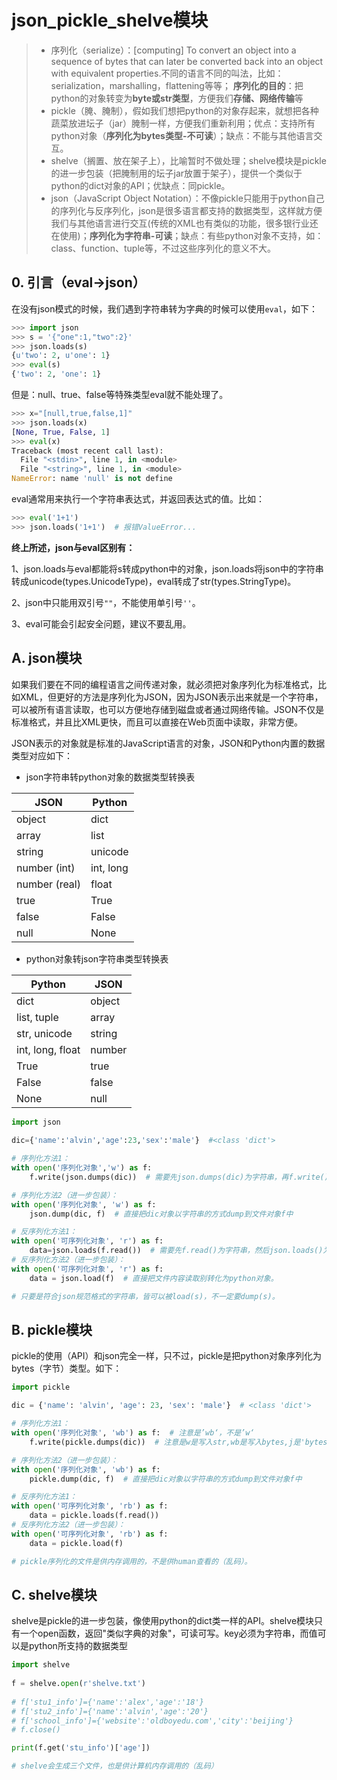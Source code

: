 # json_pickle_shelve模块

> - 序列化（serialize）：[computing] To convert an object into a sequence of bytes that can later be converted back into an object with equivalent properties.不同的语言不同的叫法，比如：serialization，marshalling，flattening等等；
>   **序列化的目的**：把python的对象转变为**byte或str类型**，方便我们**存储、网络传输**等
> - pickle（腌、腌制），假如我们想把python的对象存起来，就想把各种蔬菜放进坛子（jar）腌制一样，方便我们重新利用；优点：支持所有python对象（**序列化为bytes类型-不可读**）；缺点：不能与其他语言交互。
> - shelve（搁置、放在架子上），比喻暂时不做处理；shelve模块是pickle的进一步包装（把腌制用的坛子jar放置于架子），提供一个类似于python的dict对象的API；优缺点：同pickle。
> - json（JavaScript Object Notation）：不像pickle只能用于python自己的序列化与反序列化，json是很多语言都支持的数据类型，这样就方便我们与其他语言进行交互(传统的XML也有类似的功能，很多银行业还在使用)；**序列化为字符串-可读**；缺点：有些python对象不支持，如：class、function、tuple等，不过这些序列化的意义不大。
>
> 

## 0. 引言（eval->json）

在没有json模式的时候，我们遇到字符串转为字典的时候可以使用`eval`，如下：

```python
>>> import json  
>>> s = '{"one":1,"two":2}'  
>>> json.loads(s)  
{u'two': 2, u'one': 1}  
>>> eval(s)  
{'two': 2, 'one': 1}
```

但是：null、true、false等特殊类型eval就不能处理了。

```python
>>> x="[null,true,false,1]"  
>>> json.loads(x)  
[None, True, False, 1]  
>>> eval(x)  
Traceback (most recent call last):  
  File "<stdin>", line 1, in <module>  
  File "<string>", line 1, in <module>  
NameError: name 'null' is not define
```

eval通常用来执行一个字符串表达式，并返回表达式的值。比如：

```python
>>> eval('1+1')  
>>> json.loads('1+1')  # 报错ValueError...
```

**终上所述，json与eval区别有：**

1、json.loads与eval都能将s转成python中的对象，json.loads将json中的字符串转成unicode(types.UnicodeType)，eval转成了str(types.StringType)。

2、json中只能用双引号`""`，不能使用单引号`''`。

3、eval可能会引起安全问题，建议不要乱用。

## A. json模块

如果我们要在不同的编程语言之间传递对象，就必须把对象序列化为标准格式，比如XML，但更好的方法是序列化为JSON，因为JSON表示出来就是一个字符串，可以被所有语言读取，也可以方便地存储到磁盘或者通过网络传输。JSON不仅是标准格式，并且比XML更快，而且可以直接在Web页面中读取，非常方便。

JSON表示的对象就是标准的JavaScript语言的对象，JSON和Python内置的数据类型对应如下：

- json字符串转python对象的数据类型转换表

| JSON          | Python    |
| ------------- | --------- |
| object        | dict      |
| array         | list      |
| string        | unicode   |
| number (int)  | int, long |
| number (real) | float     |
| true          | True      |
| false         | False     |
| null          | None      |

- python对象转json字符串类型转换表

| Python           | JSON   |
| ---------------- | ------ |
| dict             | object |
| list, tuple      | array  |
| str, unicode     | string |
| int, long, float | number |
| True             | true   |
| False            | false  |
| None             | null   |

```python
import json
 
dic={'name':'alvin','age':23,'sex':'male'}  #<class 'dict'>

# 序列化方法1：
with open('序列化对象','w') as f:
	f.write(json.dumps(dic))  # 需要先json.dumps(dic)为字符串，再f.write()写入文件

# 序列化方法2（进一步包装）：
with open('序列化对象', 'w') as f:
    json.dump(dic, f)  # 直接把dic对象以字符串的方式dump到文件对象f中

# 反序列化方法1：
with open('可序列化对象', 'r') as f:
	data=json.loads(f.read())  # 需要先f.read()为字符串，然后json.loads()为python对象
# 反序列化方法2（进一步包装）：
with open('可序列化对象', 'r') as f:
    data = json.load(f)  # 直接把文件内容读取别转化为python对象。

# 只要是符合json规范格式的字符串，皆可以被load(s)，不一定要dump(s)。
```



## B. pickle模块

pickle的使用（API）和json完全一样，只不过，pickle是把python对象序列化为bytes（字节）类型。如下：

```python
import pickle

dic = {'name': 'alvin', 'age': 23, 'sex': 'male'}  # <class 'dict'>

# 序列化方法1：
with open('序列化对象', 'wb') as f:  # 注意是’wb‘，不是’w‘
    f.write(pickle.dumps(dic))  # 注意是w是写入str,wb是写入bytes,j是'bytes'

# 序列化方法2（进一步包装）：
with open('序列化对象', 'wb') as f:
    pickle.dump(dic, f)  # 直接把dic对象以字符串的方式dump到文件对象f中

# 反序列化方法1：
with open('可序列化对象', 'rb') as f:
    data = pickle.loads(f.read())  
# 反序列化方法2（进一步包装）：
with open('可序列化对象', 'rb') as f:
    data = pickle.load(f)  

# pickle序列化的文件是供内存调用的，不是供human查看的（乱码）。
```

## C. shelve模块

shelve是pickle的进一步包装，像使用python的dict类一样的API。shelve模块只有一个open函数，返回"类似字典的对象"，可读可写。key必须为字符串，而值可以是python所支持的数据类型

```python
import shelve
 
f = shelve.open(r'shelve.txt')
 
# f['stu1_info']={'name':'alex','age':'18'}
# f['stu2_info']={'name':'alvin','age':'20'}
# f['school_info']={'website':'oldboyedu.com','city':'beijing'}
# f.close()

print(f.get('stu_info')['age'])

# shelve会生成三个文件，也是供计算机内存调用的（乱码）
```

